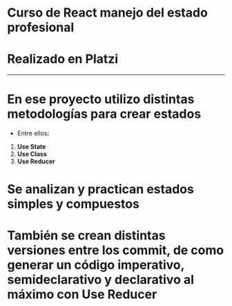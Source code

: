 # Curso de React manejo del estado profesional 
# Realizado en Platzi
---
# En ese proyecto utilizo distintas metodologías para crear estados
- Entre ellos:
1) **Use State**
2) **Use Class**
3) **Use Reducer**
# Se analizan y practican estados simples y compuestos
# También se crean distintas versiones entre los commit, de como generar un código imperativo, semideclarativo y declarativo al máximo con Use Reducer

